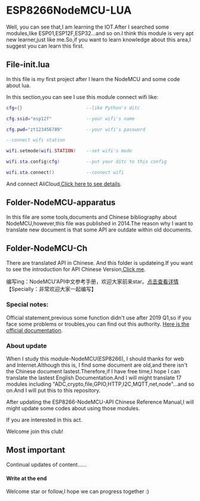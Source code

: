 # ESP8266NodeMCU-LUA
Well, you can see that,I am learning the IOT.After I searched some modules,like ESP01,ESP12F,ESP32...and so on.I think this module is
very apt new learner,just like me.So,if you want to learn knowledge about this area,I suggest you can learn this first.

## File-init.lua
  In this file is my first project after I learn the NodeMCU and some code about lua.

  In this section,you can see I use this module connect wifi like:

``` lua
cfg={}                        --like Python's ditc

cfg.ssid="esp12f"             --your wifi's name

cfg.pwd="zt123456789"         --your wifi's password

--connect wifi station

wifi.setmode(wifi.STATION)    --set wifi's mode

wifi.sta.config(cfg)          --put your ditc to this config

wifi.sta.connect()            --connect wifi
```

  And connect AliCloud,[Click here to see details](https://github.com/dreamofTaotao/ESP8266NodeMCU-LUA/blob/master/init.lua).

## Folder-NodeMCU-apparatus

  In this file are some tools,documents and Chinese bibliography about NodeMCU,however,this file was published in 2014.The reason why I 
want to translate new document is that some API are outdate within old documents.

## Folder-NodeMCU-Ch

  There are translated API in Chinese. And this folder is updateing.If you want to see the introduction for API Chinese Version,[Click 
me](https://github.com/dreamofTaotao/ESP8266NodeMCU-LUA/blob/master/ESP8266NodeMCU-Ch/README.md).

编写ing：NodeMCU'API中文参考手册，欢迎大家前来star。[点击查看详情](https://github.com/dreamofTaotao/ESP8266NodeMCU-LUA/blob/master/ESP8266NodeMCU-Ch/README.md)
【Specially：非常欢迎大家一起编写】

### Special notes:

  Official statement,previous some function didn't use after 2019 Q1,so if you face some problems or troubles,you can find out this 
authority. [Here is the official documentation](https://nodemcu.readthedocs.io/en/master/).

### About update

  When I study this module-NodeMCU(ESP8266), I should thanks for web and Internet.Although this is, I find some document are old,and 
there isn't the Chinese document lastest.Therefore,if I have free time,I hope I can translate the lastest English Documentation.And I 
will might translate 17 modules including "ADC,crypto,file,GPIO,HTTP,I2C,MQTT,net,node"...and so on.And I will put this to this 
repository.

  After updating the ESP8266-NodeMCU-API Chinese Reference Manual,I will might update some codes about using those modules. 

  If you are interested in this act.
  
  Welcome join this club! 
  
## Most important

  Continual updates of content......

#### Write at the end

  Welcome star or follow,I hope we can progress together :)

